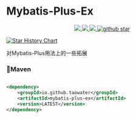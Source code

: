 # Mybatis-Plus-Ex

<p align="center">
	<a target="_blank" href="https://central.sonatype.com/artifact/io.github.taowater/mybatis-plus-ex">
		<img src="https://img.shields.io/maven-central/v/io.github.taowater/mybatis-plus-ex?label=Maven%20Central" />
	</a>
	<a target="_blank" href="https://github.com/taowater/mybatis-plus-ex/blob/main/LICENSE">
		<img src="https://img.shields.io/github/license/taowater/mybatis-plus-ex.svg" />
	</a>
	<a target="_blank" href="https://www.oracle.com/java/technologies/javase/javase-jdk8-downloads.html">
		<img src="https://img.shields.io/badge/JDK-8+-green.svg" />
	</a>
	<a target="_blank" href='https://github.com/taowater/mybatis-plus-ex'>
		<img src="https://img.shields.io/github/stars/taowater/mybatis-plus-ex.svg?style=social" alt="github star"/>
	</a>
</p>

[![Star History Chart](https://api.star-history.com/svg?repos=taowater/mybatis-plus-ex&type=Date)](https://star-history.com/#taowater/mybatis-plus-ex&Date)

对Mybatis-Plus用法上的一些拓展

### 🍊Maven

```xml

<dependency>
    <groupId>io.github.taowater</groupId>
    <artifactId>mybatis-plus-ex</artifactId>
    <version>LATEST</version>
</dependency>
```
